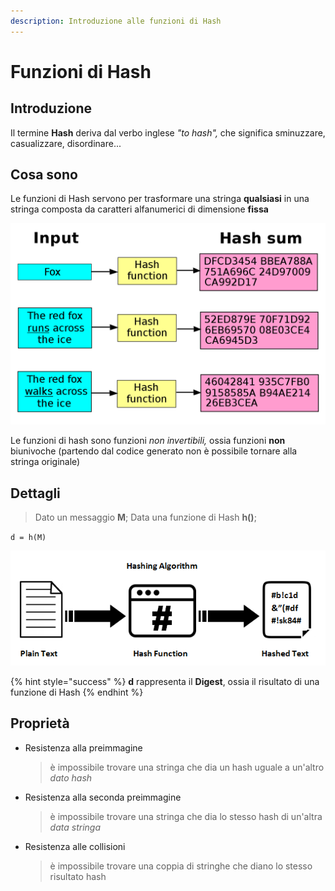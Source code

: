 ```yaml
---
description: Introduzione alle funzioni di Hash
---
```


# Funzioni di Hash

## Introduzione

Il termine **Hash** deriva dal verbo inglese _"to hash",_ che significa sminuzzare, casualizzare, disordinare...

## Cosa sono

Le funzioni di Hash servono per trasformare una stringa **qualsiasi** in una stringa composta da caratteri alfanumerici di dimensione **fissa**

![](.gitbook/assets/hash.png)

Le funzioni di hash sono funzioni _non invertibili,_ ossia funzioni **non** biunivoche \(partendo dal codice generato non è possibile tornare alla stringa originale\)

## Dettagli

> Dato un messaggio **M**; Data una funzione di Hash **h\(\)**;

`d = h(M)`

![](.gitbook/assets/hash_1.png)

{% hint style="success" %}
**d** rappresenta il **Digest**, ossia il risultato di una funzione di Hash
{% endhint %}

## Proprietà

* Resistenza alla preimmagine

  > è impossibile trovare una stringa che dia un hash uguale a un'altro _dato hash_

* Resistenza alla seconda preimmagine

  > è impossibile trovare una stringa che dia lo stesso hash di un'altra _data stringa_

* Resistenza alle collisioni

  > è impossibile trovare una coppia di stringhe che diano lo stesso risultato hash

